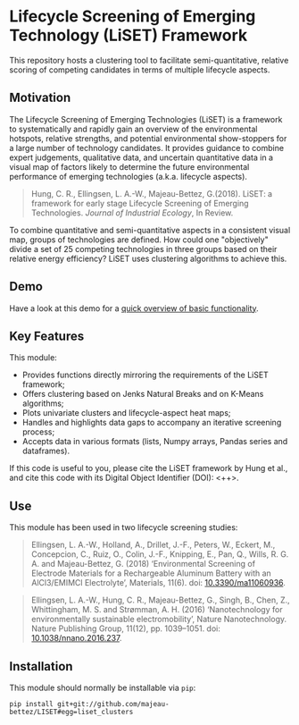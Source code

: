 Lifecycle Screening of Emerging Technology (LiSET) Framework
============================================================

This repository hosts a clustering tool to facilitate semi-quantitative, relative scoring of competing candidates in terms of multiple lifecycle aspects.


Motivation
----------

The Lifecycle Screening of Emerging Technologies (LiSET) is a framework to systematically and rapidly gain an overview of the environmental hotspots, relative strengths, and potential environmental show-stoppers for a large number of technology candidates. It provides guidance to combine expert judgements, qualitative data, and uncertain quantitative data in a visual map of factors likely to determine the future environmental performance of emerging technologies (a.k.a. lifecycle aspects).

> Hung, C. R., Ellingsen, L. A.-W., Majeau-Bettez, G.(2018). LiSET: a framework for early stage Lifecycle Screening of Emerging Technologies. _Journal of Industrial Ecology_, In Review.

To combine quantitative and semi-quantitative aspects in a consistent visual map, groups of technologies are defined. How could one "objectively" divide a set of 25 competing technologies in three groups based on their relative energy efficiency? LiSET uses clustering algorithms to achieve this.


Demo
-----

Have a look at this demo for a [quick overview of basic functionality](https://github.com/majeau-bettez/LiSET/blob/master/doc/demo_liset_clusters.ipynb).


Key Features
-------------

This module:
* Provides functions directly mirroring the requirements of the LiSET framework;
* Offers clustering based on Jenks Natural Breaks and on K-Means algorithms;
* Plots univariate clusters and lifecycle-aspect heat maps;
* Handles and highlights data gaps to accompany an iterative screening process;
* Accepts data in various formats (lists, Numpy arrays, Pandas series and dataframes).

If this code is useful to you, please cite the LiSET framework by Hung et al., and cite this code with its Digital Object Identifier (DOI): <++>.

Use
---

This module has been used in two lifecycle screening studies:

> Ellingsen, L. A.-W., Holland, A., Drillet, J.-F., Peters, W., Eckert, M., Concepcion, C., Ruiz, O., Colin, J.-F., Knipping, E., Pan, Q., Wills, R. G. A. and Majeau-Bettez, G. (2018) ‘Environmental Screening of Electrode Materials for a Rechargeable Aluminum Battery with an AlCl3/EMIMCl Electrolyte’, Materials, 11(6). doi: [10.3390/ma11060936](http://dx.doi.org/10.3390/ma11060936).

> Ellingsen, L. A.-W., Hung, C. R., Majeau-Bettez, G., Singh, B., Chen, Z., Whittingham, M. S. and Strømman, A. H. (2016) ‘Nanotechnology for environmentally sustainable electromobility’, Nature Nanotechnology. Nature Publishing Group, 11(12), pp. 1039–1051. doi: [10.1038/nnano.2016.237](http://dx.doi.org/10.1038/nnano.2016.237).


Installation
------------

This module should normally be installable via `pip`:

```
pip install git+git://github.com/majeau-bettez/LISET#egg=liset_clusters
```
